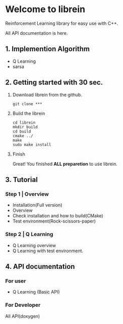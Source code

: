 # Welcome to librein
Reinforcement Learning library for easy use with C++.

All API documentation is here.

## 1. Implemention Algorithm

- Q Learning
- sarsa

## 2. Getting started with 30 sec.
1. Download librein from the github.
						
	```
	git clone ***
	```

2. Build the librein

	```
	cd librein
	mkdir build
	cd build
	cmake ../
	make
	sudo make install
	```

3. Finish

	Great! 
	You finished **ALL preparetion** to use librein.

## 3. Tutorial

### Step 1 | Overview
- Installation(Full version)
- Overview
- Check installation and how to build(CMake)
- Test environment(Rock-scissors-paper)

### Step 2 | Q Learning
- Q Learning overview
- Q Learning with test environment.

## 4. API documentation
### For user
- Q Learning (Basic API)

### For Developer
All API(doxygen)

